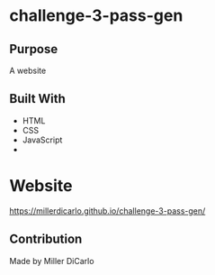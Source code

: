 # challenge-3-pass-gen

## Purpose
A website

## Built With
* HTML
* CSS
* JavaScript
* 
# Website
https://millerdicarlo.github.io/challenge-3-pass-gen/

## Contribution
Made by Miller DiCarlo
